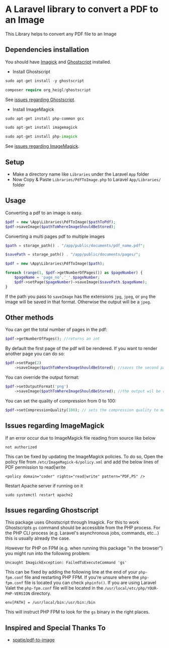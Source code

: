 # A Laravel library to convert a PDF to an Image

This Library helps to convert any PDF file to an Image 


## Dependencies installation

You should have [Imagick](http://php.net/manual/en/imagick.setresolution.php) and [Ghostscript](http://www.ghostscript.com/) installed.

- Install Ghostscript
```php
sudo apt-get install -y ghostscript

composer require org_heigl/ghostscript
```
See [issues regarding Ghostscript](#issues-regarding-ghostscript).

- Install ImageMagick 

```php
sudo apt-get install php-common gcc

sudo apt-get install imagemagick

sudo apt-get install php-imagick
```

See [issues regarding ImageMagick](#issues-regarding-imagemagick).

## Setup

- Make a directory name like `Libraries` under the Laravel `App` folder 
- Now Copy & Paste `Libraries/PdfToImage.php` to Laravel `App/Libraries/` folder


## Usage

Converting a pdf to an image is easy.

```php
$pdf = new \App\Libraries\PdfToImage($pathToPdf);
$pdf->saveImage($pathToWhereImageShouldBeStored);
```

Converting a multi pages pdf to multiple images

```php
$path = storage_path() . "/app/public/documents/pdf_name.pdf";

$savePath = storage_path() . "/app/public/documents/pages/";

$pdf = new \App\Libraries\PdfToImage($path);

foreach (range(1, $pdf->getNumberOfPages()) as $pageNumber) {
    $pageName = 'page_no'.'_'.$pageNumber;
    $pdf->setPage($pageNumber)->saveImage($savePath.$pageName);
}

```

If the path you pass to `saveImage` has the extensions `jpg`, `jpeg`, or `png` the image will be saved in that format.
Otherwise the output will be a `jpeg`.

## Other methods

You can get the total number of pages in the pdf:
```php
$pdf->getNumberOfPages(); //returns an int
```

By default the first page of the pdf will be rendered. If you want to render another page you can do so:
```php
$pdf->setPage(2)
    ->saveImage($pathToWhereImageShouldBeStored); //saves the second page
```

You can override the output format:
```php
$pdf->setOutputFormat('png')
    ->saveImage($pathToWhereImageShouldBeStored); //the output wil be a png, no matter what
```

You can set the quality of compression from 0 to 100:
```php
$pdf->setCompressionQuality(100); // sets the compression quality to maximum
```

## Issues regarding ImageMagick

If an error occur due to ImageMagick file reading from source like below

```
not authorized
```

This can be fixed by updating the ImageMagick policies. To do so, Open the policy file from `/etc/ImageMagick-6/policy.xml` and add the below lines of PDF permission to read|write


```
<policy domain="coder" rights="read|write" pattern="PDF,PS" />
```

Restart Apache server if running on it

```
sudo systemctl restart apache2
```

## Issues regarding Ghostscript

This package uses Ghostscript through Imagick. For this to work Ghostscripts `gs` command should be accessible from the PHP process. For the PHP CLI process (e.g. Laravel's asynchronous jobs, commands, etc...) this is usually already the case. 

However for PHP on FPM (e.g. when running this package "in the browser") you might run into the following problem:

```
Uncaught ImagickException: FailedToExecuteCommand 'gs'
```

This can be fixed by adding the following line at the end of your `php-fpm.conf` file and restarting PHP FPM. If you're unsure where the `php-fpm.conf` file is located you can check `phpinfo()`. If you are using Laravel Valet the `php-fpm.conf` file will be located in the `/usr/local/etc/php/YOUR-PHP-VERSION` directory.

```
env[PATH] = /usr/local/bin:/usr/bin:/bin
```

This will instruct PHP FPM to look for the `gs` binary in the right places.


## Inspired and Special Thanks To
-  [spatie/pdf-to-image](https://github.com/spatie/pdf-to-image)

